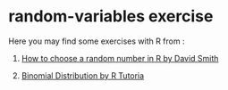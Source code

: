 # random-variables exercise

Here you may find some exercises with R from :

1. [How to choose a random number in R by David Smith ](https://blog.revolutionanalytics.com/2009/02/how-to-choose-a-random-number-in-r.html)

2. [Binomial Distribution by R Tutoria](http://www.r-tutor.com/elementary-statistics/probability-distributions/binomial-distribution)